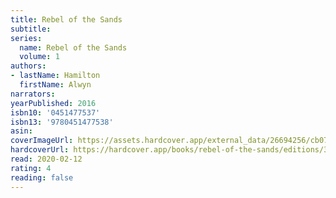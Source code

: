 ```yaml
---
title: Rebel of the Sands
subtitle:
series:
  name: Rebel of the Sands
  volume: 1
authors:
- lastName: Hamilton
  firstName: Alwyn
narrators:
yearPublished: 2016
isbn10: '0451477537'
isbn13: '9780451477538'
asin:
coverImageUrl: https://assets.hardcover.app/external_data/26694256/cb0703747b5a035e6bc6903ad0c51934e2df2d11.jpeg
hardcoverUrl: https://hardcover.app/books/rebel-of-the-sands/editions/30422832
read: 2020-02-12
rating: 4
reading: false
---
```

